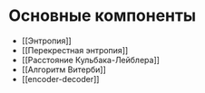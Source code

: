 # Основные компоненты
 - [[Энтропия]]
 - [[Перекрестная энтропия]]
 - [[Расстояние Кульбака-Лейблера]]
 - [[Алгоритм Витерби]]
 - [[encoder-decoder]]